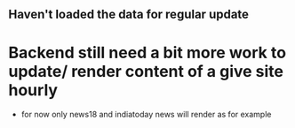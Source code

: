 ## Haven't loaded the data for regular update 
# Backend still need a bit more work to update/ render content of a give site hourly
- for now only news18 and indiatoday news will render as for example
